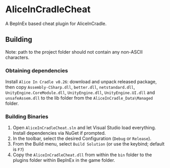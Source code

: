# AliceInCradleCheat

A BepInEx based cheat plugin for AliceInCradle.

## Building

Note: path to the project folder should not contain any non-ASCII characters.

### Obtaining dependencies

Install `Alice In Cradle v0.26`: download and unpack released package, then copy `Assembly-CSharp.dll`, `better.dll`, `netstandard.dll`, `UnityEngine.CoreModule.dll`, `UnityEngine.dll`, `UnityEngine.UI.dll` and `unsafeAssem.dll` to the lib folder from the `AliceInCradle_Data\Managed` folder.

### Building Binaries

1. Open `AliceInCradleCheat.sln` and let Visual Studio load everything. Install dependencies via NuGet if prompted.
2. In the toolbar, select the desired Configuration (`Debug` or `Release`).
3. From the Build menu, select `Build Solution` (or use the keybind; default is `F7`)
4. Copy the `AliceInCradleCheat.dll` from within the `bin` folder to the plugins folder within BepInEx in the game folder.
